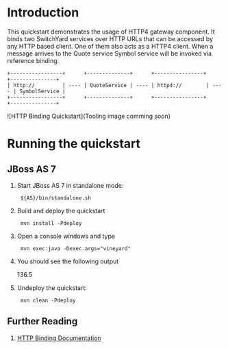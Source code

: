 Introduction
============
This quickstart demonstrates the usage of HTTP4 gateway component. It binds two SwitchYard services
over HTTP URLs that can be accessed by any HTTP based client. One of them also acts as a HTTP4 client.
When a message arrives to the Quote service Symbol service will be invoked via reference binding.

```
+-----------------+      +--------------+      +----------------+      +---------------+
| http://         | ---- | QuoteService | ---- | http4://        | ---- | SymbolService |
+-----------------+      +--------------+      +----------------+      +---------------+
```

![HTTP Binding Quickstart](Tooling image comming soon)


Running the quickstart
======================

JBoss AS 7
----------
1. Start JBoss AS 7 in standalone mode:

        ${AS}/bin/standalone.sh

2. Build and deploy the quickstart

        mvn install -Pdeploy

3. Open a console windows and type

        mvn exec:java -Dexec.args="vineyard"

4. You should see the following output

    136.5

5. Undeploy the quickstart:

        mvn clean -Pdeploy

## Further Reading

1. [HTTP Binding Documentation](https://docs.jboss.org/author/display/SWITCHYARD/HTTP)
